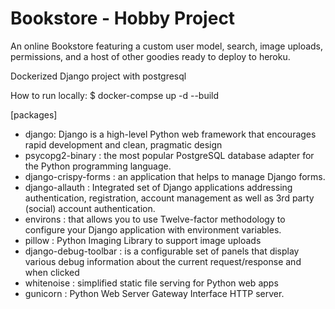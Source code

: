 # Bookstore - Hobby Project

An online Bookstore featuring a custom user model, search, image uploads, permissions, and a host of other goodies ready to deploy to heroku.

Dockerized Django project with postgresql

How to run locally:
$ docker-compse up -d --build

[packages]

* django: Django is a high-level Python web framework that encourages rapid development and clean, pragmatic design
* psycopg2-binary : the most popular PostgreSQL database adapter for the Python programming language.
* django-crispy-forms : an application that helps to manage Django forms. 
* django-allauth : Integrated set of Django applications addressing authentication, registration, account management as well as 3rd party (social) account authentication.
* environs : that allows you to use Twelve-factor methodology to configure your Django application with environment variables.
* pillow : Python Imaging Library to support image uploads
* django-debug-toolbar : is a configurable set of panels that display various debug information about the current request/response and when clicked
* whitenoise : simplified static file serving for Python web apps
* gunicorn : Python Web Server Gateway Interface HTTP server.
